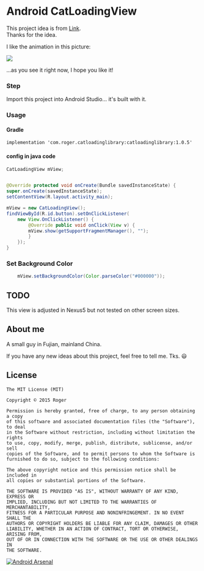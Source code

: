 # Android CatLoadingView

This project idea is from [Link](http://mp.weixin.qq.com/s?__biz=MjM5MDMxOTE5NA==&mid=402703079&idx=2&sn=2fcc6746a866dcc003c68ead9b68e595&scene=2&srcid=0302A7p723KK8E5gSzLKb2ZL&from=timeline&isappinstalled=0#wechat_redirect).<br>
Thanks for the idea.<br>

I like the animation in this picture:<br>

![](http://ww4.sinaimg.cn/mw690/a695acdejw1f2hbmfxzk5g208u0a2ass.gif)

...as you see it right now, I hope you like it!

### Step

Import this project into Android Studio... it's built with it.

###  Usage

#### Gradle

```
implementation 'com.roger.catloadinglibrary:catloadinglibrary:1.0.5'
```

####  config in java code

```java
CatLoadingView mView;


@Override protected void onCreate(Bundle savedInstanceState) {
super.onCreate(savedInstanceState);
setContentView(R.layout.activity_main);

mView = new CatLoadingView();
findViewById(R.id.button).setOnClickListener(
	new View.OnClickListener() {
	    @Override public void onClick(View v) {
		mView.show(getSupportFragmentManager(), "");
	    }
	});
}
```

### Set Background Color

```java
	mView.setBackgroundColor(Color.parseColor("#000000"));
```
## TODO

This view is adjusted in Nexus5 but not tested on other screen sizes.

## About me

A small guy in Fujian, mainland China.

If you have any new ideas about this project, feel free to tell me. Tks. :smiley:


## License

	The MIT License (MIT)

	Copyright © 2015 Roger

	Permission is hereby granted, free of charge, to any person obtaining a copy
	of this software and associated documentation files (the "Software"), to deal
	in the Software without restriction, including without limitation the rights
	to use, copy, modify, merge, publish, distribute, sublicense, and/or sell
	copies of the Software, and to permit persons to whom the Software is
	furnished to do so, subject to the following conditions:

	The above copyright notice and this permission notice shall be included in
	all copies or substantial portions of the Software.

	THE SOFTWARE IS PROVIDED "AS IS", WITHOUT WARRANTY OF ANY KIND, EXPRESS OR
	IMPLIED, INCLUDING BUT NOT LIMITED TO THE WARRANTIES OF MERCHANTABILITY,
	FITNESS FOR A PARTICULAR PURPOSE AND NONINFRINGEMENT. IN NO EVENT SHALL THE
	AUTHORS OR COPYRIGHT HOLDERS BE LIABLE FOR ANY CLAIM, DAMAGES OR OTHER
	LIABILITY, WHETHER IN AN ACTION OF CONTRACT, TORT OR OTHERWISE, ARISING FROM,
	OUT OF OR IN CONNECTION WITH THE SOFTWARE OR THE USE OR OTHER DEALINGS IN
	THE SOFTWARE.

[![Android Arsenal](https://img.shields.io/badge/Android%20Arsenal-CatLoadingView-green.svg?style=true)](https://android-arsenal.com/details/1/3369)
